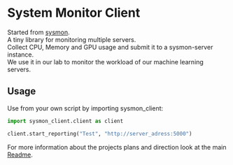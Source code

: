# System Monitor Client

Started from [sysmon](https://github.com/raphaelmemmesheimer/sysmon).  
A tiny library for monitoring multiple servers.  
Collect CPU, Memory and GPU usage and submit it to a sysmon-server instance.  
We use it in our lab to monitor the workload of our machine learning servers.

## Usage

Use from your own script by importing sysmon_client:

```python
import sysmon_client.client as client

client.start_reporting("Test", "http://server_adress:5000")
```

For more information about the projects plans and direction look at the main [Readme](../README.md).